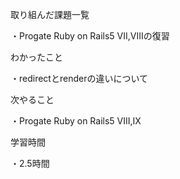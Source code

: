 取り組んだ課題一覧

・Progate Ruby on Rails5 VII,VIIIの復習

わかったこと

・redirectとrenderの違いについて

次やること

・Progate Ruby on Rails5 VIII,IX

学習時間

・2.5時間